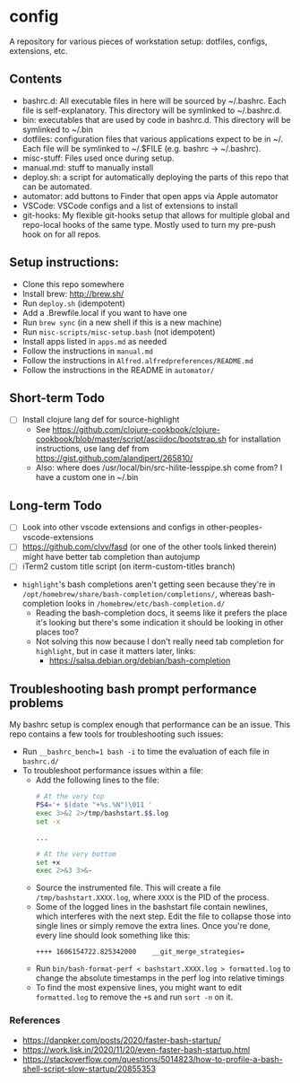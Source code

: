 # config
A repository for various pieces of workstation setup: dotfiles, configs, extensions, etc.

## Contents
* bashrc.d: All executable files in here will be sourced by ~/.bashrc. Each file is
  self-explanatory. This directory will be symlinked to ~/.bashrc.d.
* bin: executables that are used by code in bashrc.d. This directory will be
  symlinked to ~/.bin
* dotfiles: configuration files that various applications expect to be in ~/. Each
  file will be symlinked to ~/.$FILE (e.g. bashrc -> ~/.bashrc).
* misc-stuff: Files used once during setup.
* manual.md: stuff to manually install
* deploy.sh: a script for automatically deploying the parts of this repo that can be automated.
* automator: add buttons to Finder that open apps via Apple automator
* VSCode: VSCode configs and a list of extensions to install
* git-hooks: My flexible git-hooks setup that allows for multiple global and repo-local hooks of the
  same type. Mostly used to turn my pre-push hook on for all repos.

## Setup instructions:
* Clone this repo somewhere
* Install brew: <http://brew.sh/>
* Run `deploy.sh` (idempotent)
* Add a .Brewfile.local if you want to have one
* Run `brew sync` (in a new shell if this is a new machine)
* Run `misc-scripts/misc-setup.bash` (not idempotent)
* Install apps listed in `apps.md` as needed
* Follow the instructions in `manual.md`
* Follow the instructions in `Alfred.alfredpreferences/README.md`
* Follow the instructions in the README in `automator/`

## Short-term Todo
* [ ] Install clojure lang def for source-highlight
  * See
    https://github.com/clojure-cookbook/clojure-cookbook/blob/master/script/asciidoc/bootstrap.sh
    for installation instructions, use lang def from
    https://gist.github.com/alandipert/265810/
  * Also: where does /usr/local/bin/src-hilite-lesspipe.sh come from? I have a custom one in ~/.bin

## Long-term Todo
* [ ] Look into other vscode extensions and configs in other-peoples-vscode-extensions
* [ ] https://github.com/clvv/fasd (or one of the other tools linked therein) might have better tab completion than autojump
* [ ] iTerm2 custom title script (on iterm-custom-titles branch)
* `highlight`'s bash completions aren't getting seen because they're in
  `/opt/homebrew/share/bash-completion/completions/`, whereas
  bash-completion looks in `/homebrew/etc/bash-completion.d/`
  * Reading the bash-completion docs, it seems like it prefers the place
    it's looking but there's some indication it should be looking in
    other places too?
  * Not solving this now because I don't really need tab completion for
    `highlight`, but in case it matters later, links:
    * https://salsa.debian.org/debian/bash-completion

## Troubleshooting bash prompt performance problems
My bashrc setup is complex enough that performance can be an issue. This repo contains a few tools
for troubleshooting such issues:
* Run `__bashrc_bench=1 bash -i` to time the evaluation of each file in `bashrc.d/`
* To troubleshoot performance issues within a file:
  * Add the following lines to the file:
    ```bash
    # At the very top
    PS4='+ $(date "+%s.%N")\011 '
    exec 3>&2 2>/tmp/bashstart.$$.log
    set -x

    ...

    # At the very bottom
    set +x
    exec 2>&3 3>&-
    ```
  * Source the instrumented file. This will create a file `/tmp/bashstart.XXXX.log`, where `XXXX` is
    the PID of the process.
  * Some of the logged lines in the bashstart file contain newlines, which interferes with the next
    step. Edit the file to collapse those into single lines or simply remove the extra lines. Once
    you're done, every line should look something like this:
    ```
    ++++ 1606154722.825342000	 __git_merge_strategies=
    ```
  * Run `bin/bash-format-perf < bashstart.XXXX.log > formatted.log` to change the absolute
    timestamps in the perf log into relative timings
  * To find the most expensive lines, you might want to edit `formatted.log` to remove the `+`s and
    run `sort -n` on it.


### References
* https://danpker.com/posts/2020/faster-bash-startup/
* https://work.lisk.in/2020/11/20/even-faster-bash-startup.html
* https://stackoverflow.com/questions/5014823/how-to-profile-a-bash-shell-script-slow-startup/20855353
